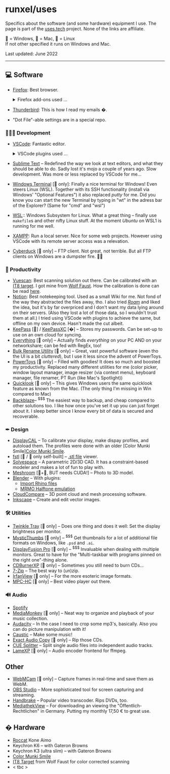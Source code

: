 # runxel/uses
Specifics about the software (and some hardware) equipment I use. The page is part of the [uses.tech](https://uses.tech/) project. None of the links are affiliate.  


🏁 = Windows, 🍎 = Mac, 🐧 = Linux  
If not other specified it runs on Windows and Mac.

Last updated: June 2022

---

## 💻 Software
- [Firefox](https://www.mozilla.org/de/firefox/new/): Best browser.  
	<details markdown="1">
	<summary>Firefox add-ons used …</summary>

	- [Add custom search engine](https://addons.mozilla.org/de/firefox/addon/add-custom-search-engine/)
	- [Bloody Vikings!](https://addons.mozilla.org/de/firefox/addon/bloody-vikings/)
	- [Brief](https://addons.mozilla.org/de/firefox/addon/brief/)
	- [Decentraleyes](https://addons.mozilla.org/de/firefox/addon/decentraleyes/)
	- [DjVu.js Viewer](https://addons.mozilla.org/de/firefox/addon/djvu-js-viewer/)
	- [DownThemAll!](https://addons.mozilla.org/de/firefox/addon/downthemall/)
	- [Firefox Multi-Account Containers](https://addons.mozilla.org/de/firefox/addon/multi-account-containers/)
	- [Livemarks](https://addons.mozilla.org/de/firefox/addon/livemarks/)
	- [Multi-touch Zoom](https://addons.mozilla.org/de/firefox/addon/multi-touch-zoom/)
	- [Reddit Enhancement Suite](https://addons.mozilla.org/de/firefox/addon/reddit-enhancement-suite/)
	- [Regex Search](https://addons.mozilla.org/de/firefox/addon/regexsearch/)
	- [Search by Image](https://addons.mozilla.org/de/firefox/addon/search_by_image/)
	- [SingleFile](https://addons.mozilla.org/de/firefox/addon/single-file/)
	- [Smart Referer](https://addons.mozilla.org/de/firefox/addon/smart-referer/)
	- [SponsorBlock](https://addons.mozilla.org/de/firefox/addon/sponsorblock/)
	- [Stylus](https://addons.mozilla.org/de/firefox/addon/styl-us/)
	- [uBlock Origin](https://addons.mozilla.org/de/firefox/addon/ublock-origin/)
	</details>
- [Thunderbird](https://www.thunderbird.net/): This is how I read my emails �.
- "Dot File"-able settings are in a special repo.

### 👨🏻‍💻 Development
- [VSCode](https://code.visualstudio.com/): Fantastic editor.
	<details markdown="1">
	<summary>VSCode plugins used …</summary>

	_(default plugins not listed)_
	- Apache Conf
	- Auto Close Tag
	- Bookmarks
	- Calculate
	- Change Color Format
	- Dotfiles Syntax Highlighting
	- Duplicate action
	- EditorConfig for VS Code
	- Excel Viewer
	- gitignore
	- Gruvbox Material
	- Hex Editor
	- language-stylus
	- Markdown Links
	- Markdown Notes
	- Material Icon Theme
	- Nim
	- Open in Applicatoin
	- open in browser
	- Open in Github
	- Polacode
	- PrintCode
	- SonarLint
	- Sort lines
	- Spell Right
	- TODO Highlight
	</details>
- [Sublime Text](http://www.sublimetext.com/) – Redefined the way we look at text editors, and what they should be able to do. Sadly lost it's mojo a couple of years ago. Slow development. Was more or less replaced by VSCode for me... 
- [Windows Terminal](https://github.com/microsoft/terminal) [🏁 only]: Finally a nice terminal for Windows! Even steers Linux (WSL). Together with its SSH functionality (install via Windows' "Optional Features") it also replaced _putty_ for me.  Did you know you can start the new Terminal by typing in "wt" in the adress bar of the Explorer? (Same for "cmd" and "wsl")    
- [WSL](https://docs.microsoft.com/de-de/windows/wsl/install-win10):: Windows Subsystem for Linux. What a great thing – finally use `makefile`s and other nifty Linux stuff. At the moment _Ubuntu_ on WSL1 is running for me well.
- [XAMPP](https://www.apachefriends.org/de/index.html): Run a local server. Nice for some web projects. However using VSCode with its remote server access was a relevation.
- [Cyberduck](https://cyberduck.io/) [🏁 only] – FTP client. Not great, not terrible. But all FTP clients on Windows are a dumpster fire. 🤷‍♂️  


### 📁 Productivity
- [Vuescan](https://www.hamrick.com/): Best scanning solution out there. Can be calibrated with an [IT8 target][it8]. I got mine from [Wolf Faust](http://www.targets.coloraid.de/). How the calibration is done can be read [here](https://www.photoinfos.com/Fotosoftware/Vuescan/vuescan-kalibrierung.htm). <a name="scan"></a>
- [Notion](https://www.notion.so/): Best notekeeping tool. Used as a small Wiki for me. Not fond of the way they abstracted the files away, tho. I also tried [_Roam_](https://roamresearch.com/) and liked the idea, but it's by far overpriced and I don't want my data lying around on their servers. (Also they lost a lot of those data, so I wouldn't trust them at all.) I tried using VSCode with plugins to achieve the same, but offline on my own device. Hasn't made the cut albeit.  
- [KeePass](https://keepass.info/) [🏁] / [KeePassXC](https://keepassxc.org/) [�] – Stores my passwords. Can be set-up to use on an own cloud for syncing.
- [Everything](https://www.voidtools.com/downloads/) [🏁 only] – Actually finds _everything_ on your PC AND on your networkshare; can be fed with RegEx, too!  
- [Bulk Rename Utility](https://www.bulkrenameutility.co.uk/) [🏁 only] – Great, vast powerful software (even tho the UI is a bit _cluttered_), but I use it less since the advent of PowerToys.  
- [PowerToys](https://github.com/microsoft/PowerToys) [🏁 only] – Filled with goodies! It does so much and boosted my productivity. Replaced many different utilities for me (color picker, window layout manager, image resizer (via context menu), keyboard manager, file renamer, PT Run (like Mac's Spotlight)) 
- [Quicklook](https://github.com/QL-Win/QuickLook) [🏁 only] – 
This gives Windows users the same quicklook feature as known from the Mac. (The only thing I'm missing in Win compared to Mac)  
- [Backblaze](https://secure.backblaze.com/r/02fga9)– <sup>$$$</sup> The easiest way to backup, and cheap compared to other solutions too. I like how once you've set it up you can just forget about it. I sleep better since I know every bit of data is secured and recoverable. 


### ✒ Design
- [DisplayCAL](https://displaycal.net/) – To calibrate your display, make dispay profiles, and autoload them. The profiles were done with an older [Color Munki Smile][Color Munki Smile][munki].
- [fstl](https://github.com/mkeeter/fstl) [🏁 / 🍎 only self-built] – [.stl file](http://en.wikipedia.org/wiki/STL_\(file_format\)) viewer.
- [Solvespace](http://solvespace.com/) – A parametric 2D/3D CAD. It has a constraint-based modeler and makes a lot of fun to play with.
- [Meshroom](https://alicevision.org/) [🏁+🐧, BUT needs CUDA!] – 
Photo to 3D model.  
- [Blender](https://www.blender.org/) – With plugins: 
	- [Import Rhino files](https://github.com/jesterKing/import_3dm)
	- [MRMO Halftone emulation](https://mrmotarius.itch.io/mrmo-halftone)
- [CloudCompare](https://www.danielgm.net/cc/) – 3D point cloud and mesh processing software.
- [Inkscape](https://inkscape.org/) – Create and edit vector images.


### 🛠 Utilities
- [Twinkle Tray](https://twinkletray.com/) [🏁 only] – Does one thing and does it well: Set the display brightness per monitor.
- [MysticThumbs](https://mysticcoder.net/mysticthumbs) [🏁 only] – <sup>$$$</sup> Get thumbnails for a lot of additional file formats on Windows, like `.psd` and `.ai`.
- [DisplayFusion Pro](https://www.displayfusion.com/) [🏁 only] – <sup>$$$</sup> Invaluable when dealing with multiple monitors. Great to have for the "Multi-taskbar with programs pinned on the right one"-thing alone.
- [CDBurnerXP](https://cdburnerxp.se/) [🏁 only] – Sometimes you still need to burn CDs...  
- [7-Zip](https://www.7-zip.org/download.html) – The best way to (un)zip.  
- [IrfanView](https://www.irfanview.de/) [🏁 only] – For the more esoteric image formats.  
- [MPC-HC](https://github.com/clsid2/mpc-hc) [🏁 only] – Best video player out there.  


### 🔊 Audio
- [Spotify](https://www.spotify.com/)
- [MediaMonkey](https://www.mediamonkey.com/) [🏁 only] – Neat way to organize and playback of your music collection.
- [Audacity](https://www.audacityteam.org/) – In the case I need to crop some mp3's, basically. Also you can do picture manipulation with it!
- [Caustic](https://singlecellsoftware.com/caustic) – Make some music!  
- [Exact Audio Copy](http://www.exactaudiocopy.de/) [🏁 only] – Rip those CDs.
- [CUE Splitter](http://www.medieval.it/cuesplitter-pc/menu-id-71.html) – Split single audio files into independent audio tracks.
- [LameXP](http://www.muldersoft.com/#lamexp) [🏁 only] – Audio encoder frontend for ffmpeg.  


## Other
- [WebMCam](https://github.com/michaelmob/WebMCam) [🏁 only] – Capture frames in real-time and save them as WebM.
- [OBS Studio](https://obsproject.com/de) – More sophisticated tool for screen capturing and streaming.
- [Handbrake](https://handbrake.fr/) – Popular video transcoder. Rips DVDs, too.
- [MediathekView](https://mediathekview.de/download/) – For downloading an viewing the "Öffentlich-Rechtlichen" in Germany. Putting my monthly 17,50 € to great use.


## � Hardware
- [Roccat](https://de.roccat.com/) Kone Aimo
- Keychron K6 – with Gateron Browns
- Keychron K3 (ultra slim) – with Gateron Browns
- [Color Munki Smile][munki]
- [IT8 Target][it8] from Wolf Faust for color corrected scanning
- < tbc >




[it8]: https://en.wikipedia.org/wiki/IT8#/media/File:IT8_color_target_by_EGM_Laboratories.jpg "IT8 Target"

[munki]: https://www.amazon.de/gp/product/B0055MBQOW/ref=as_li_tl?ie=UTF8&tag=beckeluc-21&camp=1638&creative=6742&linkCode=as2&creativeASIN=B0055MBQOW&linkId=a091febdd6fbdecfe4f8c358589c024d "Color Munki Smile"
